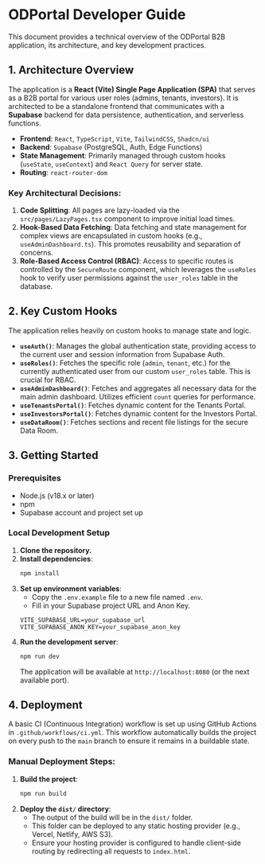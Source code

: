 # ODPortal Developer Guide

This document provides a technical overview of the ODPortal B2B application, its architecture, and key development practices.

## 1. Architecture Overview

The application is a **React (Vite) Single Page Application (SPA)** that serves as a B2B portal for various user roles (admins, tenants, investors). It is architected to be a standalone frontend that communicates with a **Supabase** backend for data persistence, authentication, and serverless functions.

-   **Frontend**: `React`, `TypeScript`, `Vite`, `TailwindCSS`, `Shadcn/ui`
-   **Backend**: `Supabase` (PostgreSQL, Auth, Edge Functions)
-   **State Management**: Primarily managed through custom hooks (`useState`, `useContext`) and `React Query` for server state.
-   **Routing**: `react-router-dom`

### Key Architectural Decisions:
1.  **Code Splitting**: All pages are lazy-loaded via the `src/pages/LazyPages.tsx` component to improve initial load times.
2.  **Hook-Based Data Fetching**: Data fetching and state management for complex views are encapsulated in custom hooks (e.g., `useAdminDashboard.ts`). This promotes reusability and separation of concerns.
3.  **Role-Based Access Control (RBAC)**: Access to specific routes is controlled by the `SecureRoute` component, which leverages the `useRoles` hook to verify user permissions against the `user_roles` table in the database.

## 2. Key Custom Hooks

The application relies heavily on custom hooks to manage state and logic.

-   **`useAuth()`**: Manages the global authentication state, providing access to the current user and session information from Supabase Auth.
-   **`useRoles()`**: Fetches the specific role (`admin`, `tenant`, etc.) for the currently authenticated user from our custom `user_roles` table. This is crucial for RBAC.
-   **`useAdminDashboard()`**: Fetches and aggregates all necessary data for the main admin dashboard. Utilizes efficient `count` queries for performance.
-   **`useTenantsPortal()`**: Fetches dynamic content for the Tenants Portal.
-   **`useInvestorsPortal()`**: Fetches dynamic content for the Investors Portal.
-   **`useDataRoom()`**: Fetches sections and recent file listings for the secure Data Room.

## 3. Getting Started

### Prerequisites
-   Node.js (v18.x or later)
-   npm
-   Supabase account and project set up

### Local Development Setup
1.  **Clone the repository.**
2.  **Install dependencies**:
    ```bash
    npm install
    ```
3.  **Set up environment variables**:
    -   Copy the `.env.example` file to a new file named `.env`.
    -   Fill in your Supabase project URL and Anon Key.
    ```
    VITE_SUPABASE_URL=your_supabase_url
    VITE_SUPABASE_ANON_KEY=your_supabase_anon_key
    ```
4.  **Run the development server**:
    ```bash
    npm run dev
    ```
    The application will be available at `http://localhost:8080` (or the next available port).

## 4. Deployment

A basic CI (Continuous Integration) workflow is set up using GitHub Actions in `.github/workflows/ci.yml`. This workflow automatically builds the project on every push to the `main` branch to ensure it remains in a buildable state.

### Manual Deployment Steps:
1.  **Build the project**:
    ```bash
    npm run build
    ```
2.  **Deploy the `dist/` directory**:
    -   The output of the build will be in the `dist/` folder.
    -   This folder can be deployed to any static hosting provider (e.g., Vercel, Netlify, AWS S3).
    -   Ensure your hosting provider is configured to handle client-side routing by redirecting all requests to `index.html`.
